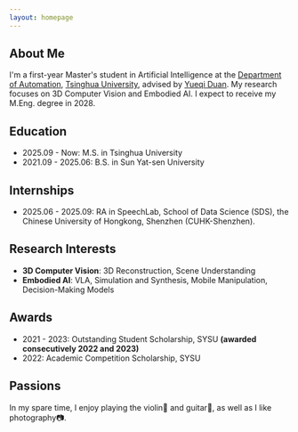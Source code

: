```yaml
---
layout: homepage
---
```


## About Me

I'm a first-year Master's student in Artificial Intelligence at the [Department of Automation](https://www.au.tsinghua.edu.cn/index.htm), [Tsinghua University](https://www.tsinghua.edu.cn), advised by [Yueqi Duan](https://duanyueqi.github.io). My research focuses on 3D Computer Vision and Embodied AI. I expect to receive my M.Eng. degree in 2028. 


## Education

- 2025.09 - Now: M.S. in Tsinghua University
- 2021.09 - 2025.06: B.S. in Sun Yat-sen University



## Internships

- 2025.06 - 2025.09: RA in SpeechLab, School of Data Science (SDS), the Chinese University of Hongkong, Shenzhen (CUHK-Shenzhen).

## Research Interests
- **3D Computer Vision**: 3D Reconstruction, Scene Understanding
- **Embodied AI**: VLA, Simulation and Synthesis, Mobile Manipulation, Decision-Making Models

<!-- ## News -->

## Awards

- 2021 - 2023: Outstanding Student Scholarship, SYSU **(awarded consecutively 2022 and 2023)**
- 2022: Academic Competition Scholarship, SYSU

## Passions

In my spare time, I enjoy playing the violin🎻 and guitar🎸, as well as I like photography📷.
